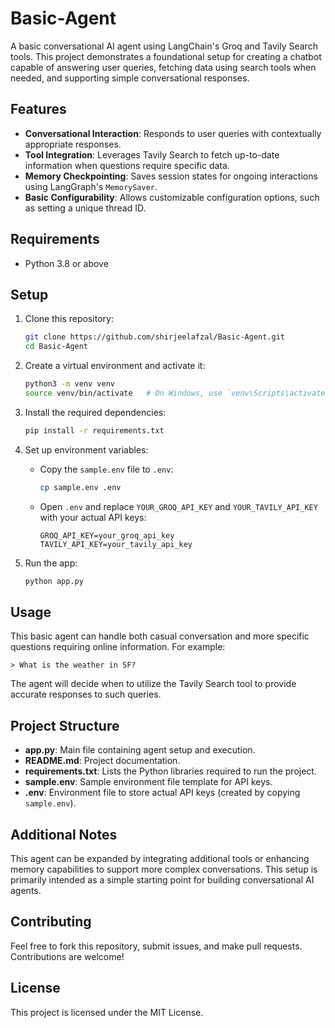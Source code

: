 # Basic-Agent

A basic conversational AI agent using LangChain's Groq and Tavily Search tools. This project demonstrates a foundational setup for creating a chatbot capable of answering user queries, fetching data using search tools when needed, and supporting simple conversational responses.

## Features

- **Conversational Interaction**: Responds to user queries with contextually appropriate responses.
- **Tool Integration**: Leverages Tavily Search to fetch up-to-date information when questions require specific data.
- **Memory Checkpointing**: Saves session states for ongoing interactions using LangGraph's `MemorySaver`.
- **Basic Configurability**: Allows customizable configuration options, such as setting a unique thread ID.

## Requirements

- Python 3.8 or above

## Setup

1. Clone this repository:
   ```bash
   git clone https://github.com/shirjeelafzal/Basic-Agent.git
   cd Basic-Agent
   ```

2. Create a virtual environment and activate it:
   ```bash
   python3 -m venv venv
   source venv/bin/activate   # On Windows, use `venv\Scripts\activate`
   ```

3. Install the required dependencies:
   ```bash
   pip install -r requirements.txt
   ```

4. Set up environment variables:
   - Copy the `sample.env` file to `.env`:
     ```bash
     cp sample.env .env
     ```
   - Open `.env` and replace `YOUR_GROQ_API_KEY` and `YOUR_TAVILY_API_KEY` with your actual API keys:
     ```plaintext
     GROQ_API_KEY=your_groq_api_key
     TAVILY_API_KEY=your_tavily_api_key
     ```

5. Run the app:
   ```bash
   python app.py
   ```

## Usage

This basic agent can handle both casual conversation and more specific questions requiring online information. For example:
```plaintext
> What is the weather in SF?
```

The agent will decide when to utilize the Tavily Search tool to provide accurate responses to such queries.

## Project Structure

- **app.py**: Main file containing agent setup and execution.
- **README.md**: Project documentation.
- **requirements.txt**: Lists the Python libraries required to run the project.
- **sample.env**: Sample environment file template for API keys.
- **.env**: Environment file to store actual API keys (created by copying `sample.env`).

## Additional Notes

This agent can be expanded by integrating additional tools or enhancing memory capabilities to support more complex conversations. This setup is primarily intended as a simple starting point for building conversational AI agents.

## Contributing

Feel free to fork this repository, submit issues, and make pull requests. Contributions are welcome!

## License

This project is licensed under the MIT License.
```

